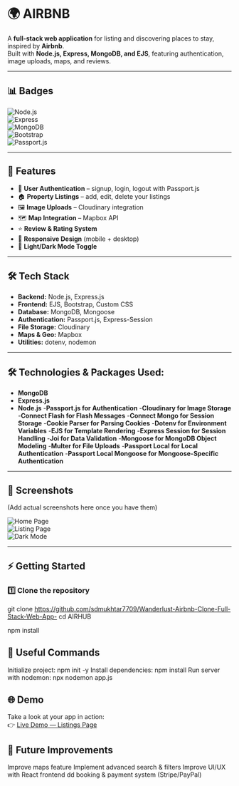 # 🌍 AIRBNB  

A **full-stack web application** for listing and discovering places to stay, inspired by **Airbnb**.  
Built with **Node.js, Express, MongoDB, and EJS**, featuring authentication, image uploads, maps, and reviews.  

---

## 📊 Badges  

![Node.js](https://img.shields.io/badge/Node.js-43853D?style=for-the-badge&logo=node.js&logoColor=white)  
![Express](https://img.shields.io/badge/Express.js-000000?style=for-the-badge&logo=express&logoColor=white)  
![MongoDB](https://img.shields.io/badge/MongoDB-4EA94B?style=for-the-badge&logo=mongodb&logoColor=white)  
![Bootstrap](https://img.shields.io/badge/Bootstrap-563D7C?style=for-the-badge&logo=bootstrap&logoColor=white)  
![Passport.js](https://img.shields.io/badge/Passport.js-34E27A?style=for-the-badge&logo=passport&logoColor=black)  

---

## 🚀 Features  

- 🔑 **User Authentication** – signup, login, logout with Passport.js  
- 🏠 **Property Listings** – add, edit, delete your listings  
- 🖼️ **Image Uploads** – Cloudinary integration  
- 🗺️ **Map Integration** – Mapbox API  
- ⭐ **Review & Rating System**  
- 📱 **Responsive Design** (mobile + desktop)  
- 🌙 **Light/Dark Mode Toggle**  

---

## 🛠 Tech Stack  

- **Backend:** Node.js, Express.js  
- **Frontend:** EJS, Bootstrap, Custom CSS  
- **Database:** MongoDB, Mongoose  
- **Authentication:** Passport.js, Express-Session  
- **File Storage:** Cloudinary  
- **Maps & Geo:** Mapbox  
- **Utilities:** dotenv, nodemon  

---
## 🛠️ Technologies & Packages Used:
- **MongoDB**
- **Express.js**
- **Node.js**
-**Passport.js for Authentication**
-**Cloudinary for Image Storage**
-**Connect Flash for Flash Messages**
-**Connect Mongo for Session Storage**
-**Cookie Parser for Parsing Cookies**
-**Dotenv for Environment Variables**
-**EJS for Template Rendering**
-**Express Session for Session Handling**
-**Joi for Data Validation**
-**Mongoose for MongoDB Object Modeling**
-**Multer for File Uploads**
-**Passport Local for Local Authentication**
-**Passport Local Mongoose for Mongoose-Specific Authentication**
---


## 📸 Screenshots  

(Add actual screenshots here once you have them)  

![Home Page](https://via.placeholder.com/1000x500.png?text=Home+Page+Screenshot)  
![Listing Page](https://via.placeholder.com/1000x500.png?text=Listing+Page+Screenshot)  
![Dark Mode](https://via.placeholder.com/1000x500.png?text=Dark+Mode+Screenshot)  

---

## ⚡ Getting Started  

### 1️⃣ Clone the repository  

git clone https://github.com/sdmukhtar7709/Wanderlust-Airbnb-Clone-Full-Stack-Web-App-
cd AIRHUB

npm install

## 📌 Useful Commands
Initialize project: npm init -y
Install dependencies: npm install
Run server with nodemon: npx nodemon app.js


## 🌐 Demo

Take a look at your app in action:  
👉 [Live Demo — Listings Page](https://wanderlust-airbnb-clone-full-stack-web.onrender.com/listings)  

## 🌟 Future Improvements
Improve maps feature
Implement advanced search & filters
Improve UI/UX with React frontend
dd booking & payment system (Stripe/PayPal)

```sh

